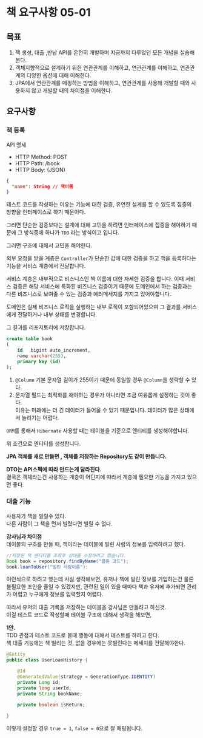 # 책 요구사항 05-01
  
## 목표
1. 책 생성, 대출 ,반납 API를 온전히 개발하며 지금까지 다루었던 모든 개념을 실습해본다.  
2. 객체지향적으로 설계하기 위한 연관관계를 이해하고, 연관관계를 이해하고, 연관관계의 다양한 옵션에 대해 이해한다.
3. JPA에서 연관관계를 매핑하는 방법을 이해하고, 연관관계를 사용해 개발할 때와 사용하지 않고 개발할 때의 차이점을 이해한다.  
  
## 요구사항  

### 책 등록  
API 명세  
+ HTTP Method: POST
+ HTTP Path: /book  
+ HTTP Body: (JSON)  
```json
{
  "name": String // 책이름
}
```
테스트 코드를 작성하는 이유는 기능에 대한 검증, 유연한 설계를 할 수 있도록 집중의 방향을 
인터페이스로 하기 때문이다.  
  
그러면 단순한 검증보다는 설계에 대해 고민을 하려면 인터페이스에 집중을 해야하기 때문에 
그 방식중에 하나가 `TDD` 라는 방식이고 입니다.  
  
그러면 구조에 대해서 고민을 해야한다.  

외부 요청을 받을 계층은 `Controller`가 단순한 값에 대한 검증을 하고 
책을 등록하다는 기능을 서비스 계층에서 전달합니다.  
  
서비스 계층은 내부적으로 비스니스인 책 이름에 대한 자세한 검증을 합니다. 이때 서비스 검증은 
해당 서비스에 특화된 비즈니스 검증이기 때문에 도메인에서 하는 검증과는 다른 
비즈니스로 보여줄 수 있는 검증과 에러메세지를 가지고 있어야합니다.  
  
도메인은 실제 비즈니스 로직을 실행하는 내부 로직이 포함되어있으며 그 결과를 서비스에게 전달하거나 
내부 상태를 변경합니다.  
  
그 결과를 리포지토리에 저장합니다.  
  
```SQL
create table book
(
    id   bigint auto_increment,
    name varchar(255),
    primary key (id)
);
```  
1. `@Column` 기본 문자열 길이가 255이기 때문에 동일할 경우 `@Column`을 생략할 수 있다.
2. 문자열 필드는 최적화를 해야하는 경우가 아니라면 조금 여유롭게 설정하는 것이 좋다.  
    이유는 미래에는 더 긴 데이터가 들어올 수 있기 때문입니다. 데이터가 많은 상태에서 늘리기는 어렵다.
  
`ORM`를 통해서 `Hibernate` 사용할 때는 테이블을 기준으로 엔티티를 생성해야합니다.  
  
위 조건으로 엔티티를 생성합니다.  
  
**JPA 객체를 새로 만들면 , 객체를 저장하는 Repository도 같이 만듭니다.**  
  
**DTO는 API스펙에 따라 만드는게 달라진다.**  
결국은 객체라는건 사용하는 계층이 어딘지에 따라서 계층에 필요한 기능을 가지고 있으면 좋다.  
  
### 대출 기능
사용자가 책을 빌릴수 있다.  
다른 사람이 그 책을 먼저 빌렸다면 빌릴 수 없다.  
    
**강사님과 차이점**  
테이블의 구조를 만들 때, 책이라는 테이블에 빌린 사람의 정보를 입력하려고 했다.  
```Java
//저장된 책 엔티티를 조회후 상태를 수정하려고 했습니다.
Book book = repository.findByName("클린 코드");
book.loanToUser("빌린 사람이름"):
```  
이런식으로 하려고 했는데 사실 생각해보면, 유저나 책에 빌린 정보를 기입하는건 물론 불필요한 조인을 줄일 수 있겠지만, 
관련된 일이 있을 때마다 책과 유저에 추가되면 관리가 어렵고 누구에게 정보를 입력할지 어렵다.  
  
따라서 유저의 대출 기록을 저장하는 테이블을 강사님은 만들려고 하신것.  
이걸 테스트 코드로 작성할때 테이블 구조에 대해서 생각을 해보면,  
  
**1안.**   
TDD 관점과 테스트 코드로 볼때 행동에 대해서 테스트를 하려고 한다.  
책 대출 기능에는 책 빌리는 것, 없을 경우에는 못빌린다는 메세지를 전달해야한다.  
  

```Java
@Entity
public class UserLoanHistory {

    @Id
    @GeneratedValue(strategy = GenerationType.IDENTITY)
    private Long id;
    private long userId;
    private String bookName;

    private boolean isReturn;
    
}
```
이렇게 설정할 경우 `true = 1`, `false = 0`으로 잘 매핑됩니다.  
  
